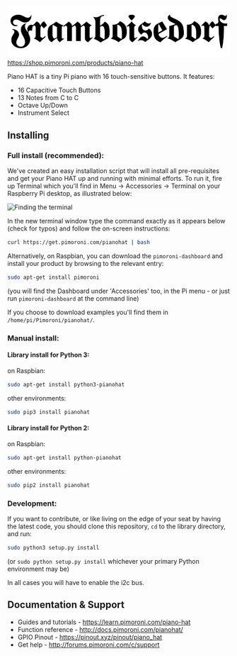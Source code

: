 ![Piano HAT](piano-hat-logo-new.png)
https://shop.pimoroni.com/products/piano-hat

Piano HAT is a tiny Pi piano with 16 touch-sensitive buttons. It features:

* 16 Capacitive Touch Buttons
* 13 Notes from C to C
* Octave Up/Down
* Instrument Select

## Installing

### Full install (recommended):

We've created an easy installation script that will install all pre-requisites and get your Piano HAT
up and running with minimal efforts. To run it, fire up Terminal which you'll find in Menu -> Accessories -> Terminal
on your Raspberry Pi desktop, as illustrated below:

![Finding the terminal](http://get.pimoroni.com/resources/github-repo-terminal.png)

In the new terminal window type the command exactly as it appears below (check for typos) and follow the on-screen instructions:

```bash
curl https://get.pimoroni.com/pianohat | bash
```

Alternatively, on Raspbian, you can download the `pimoroni-dashboard` and install your product by browsing to the relevant entry:

```bash
sudo apt-get install pimoroni
```
(you will find the Dashboard under 'Accessories' too, in the Pi menu - or just run `pimoroni-dashboard` at the command line)

If you choose to download examples you'll find them in `/home/pi/Pimoroni/pianohat/`.

### Manual install:

#### Library install for Python 3:

on Raspbian:

```bash
sudo apt-get install python3-pianohat
```

other environments: 

```bash
sudo pip3 install pianohat
```

#### Library install for Python 2:

on Raspbian:

```bash
sudo apt-get install python-pianohat
```

other environments: 

```bash
sudo pip2 install pianohat
```

### Development:

If you want to contribute, or like living on the edge of your seat by having the latest code, you should clone this repository, `cd` to the library directory, and run:

```bash
sudo python3 setup.py install
```
(or `sudo python setup.py install` whichever your primary Python environment may be)

In all cases you will have to enable the i2c bus.

## Documentation & Support

* Guides and tutorials - https://learn.pimoroni.com/piano-hat
* Function reference - http://docs.pimoroni.com/pianohat/
* GPIO Pinout - https://pinout.xyz/pinout/piano_hat
* Get help - http://forums.pimoroni.com/c/support
